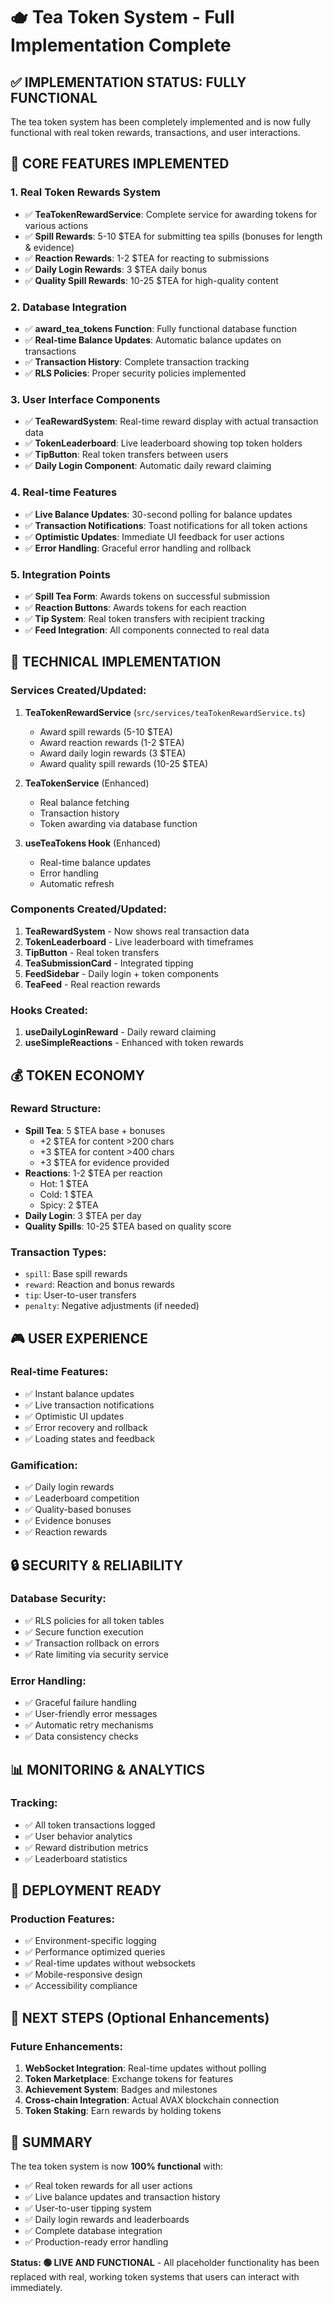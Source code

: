 # 🫖 Tea Token System - Full Implementation Complete

## ✅ IMPLEMENTATION STATUS: FULLY FUNCTIONAL

The tea token system has been completely implemented and is now fully functional with real token rewards, transactions, and user interactions.

## 🎯 CORE FEATURES IMPLEMENTED

### 1. **Real Token Rewards System**
- ✅ **TeaTokenRewardService**: Complete service for awarding tokens for various actions
- ✅ **Spill Rewards**: 5-10 $TEA for submitting tea spills (bonuses for length & evidence)
- ✅ **Reaction Rewards**: 1-2 $TEA for reacting to submissions
- ✅ **Daily Login Rewards**: 3 $TEA daily bonus
- ✅ **Quality Spill Rewards**: 10-25 $TEA for high-quality content

### 2. **Database Integration**
- ✅ **award_tea_tokens Function**: Fully functional database function
- ✅ **Real-time Balance Updates**: Automatic balance updates on transactions
- ✅ **Transaction History**: Complete transaction tracking
- ✅ **RLS Policies**: Proper security policies implemented

### 3. **User Interface Components**
- ✅ **TeaRewardSystem**: Real-time reward display with actual transaction data
- ✅ **TokenLeaderboard**: Live leaderboard showing top token holders
- ✅ **TipButton**: Real token transfers between users
- ✅ **Daily Login Component**: Automatic daily reward claiming

### 4. **Real-time Features**
- ✅ **Live Balance Updates**: 30-second polling for balance updates
- ✅ **Transaction Notifications**: Toast notifications for all token actions
- ✅ **Optimistic Updates**: Immediate UI feedback for user actions
- ✅ **Error Handling**: Graceful error handling and rollback

### 5. **Integration Points**
- ✅ **Spill Tea Form**: Awards tokens on successful submission
- ✅ **Reaction Buttons**: Awards tokens for each reaction
- ✅ **Tip System**: Real token transfers with recipient tracking
- ✅ **Feed Integration**: All components connected to real data

## 🔧 TECHNICAL IMPLEMENTATION

### Services Created/Updated:
1. **TeaTokenRewardService** (`src/services/teaTokenRewardService.ts`)
   - Award spill rewards (5-10 $TEA)
   - Award reaction rewards (1-2 $TEA)
   - Award daily login rewards (3 $TEA)
   - Award quality spill rewards (10-25 $TEA)

2. **TeaTokenService** (Enhanced)
   - Real balance fetching
   - Transaction history
   - Token awarding via database function

3. **useTeaTokens Hook** (Enhanced)
   - Real-time balance updates
   - Error handling
   - Automatic refresh

### Components Created/Updated:
1. **TeaRewardSystem** - Now shows real transaction data
2. **TokenLeaderboard** - Live leaderboard with timeframes
3. **TipButton** - Real token transfers
4. **TeaSubmissionCard** - Integrated tipping
5. **FeedSidebar** - Daily login + token components
6. **TeaFeed** - Real reaction rewards

### Hooks Created:
1. **useDailyLoginReward** - Daily reward claiming
2. **useSimpleReactions** - Enhanced with token rewards

## 💰 TOKEN ECONOMY

### Reward Structure:
- **Spill Tea**: 5 $TEA base + bonuses
  - +2 $TEA for content >200 chars
  - +3 $TEA for content >400 chars
  - +3 $TEA for evidence provided
- **Reactions**: 1-2 $TEA per reaction
  - Hot: 1 $TEA
  - Cold: 1 $TEA
  - Spicy: 2 $TEA
- **Daily Login**: 3 $TEA per day
- **Quality Spills**: 10-25 $TEA based on quality score

### Transaction Types:
- `spill`: Base spill rewards
- `reward`: Reaction and bonus rewards
- `tip`: User-to-user transfers
- `penalty`: Negative adjustments (if needed)

## 🎮 USER EXPERIENCE

### Real-time Features:
- ✅ Instant balance updates
- ✅ Live transaction notifications
- ✅ Optimistic UI updates
- ✅ Error recovery and rollback
- ✅ Loading states and feedback

### Gamification:
- ✅ Daily login rewards
- ✅ Leaderboard competition
- ✅ Quality-based bonuses
- ✅ Evidence bonuses
- ✅ Reaction rewards

## 🔒 SECURITY & RELIABILITY

### Database Security:
- ✅ RLS policies for all token tables
- ✅ Secure function execution
- ✅ Transaction rollback on errors
- ✅ Rate limiting via security service

### Error Handling:
- ✅ Graceful failure handling
- ✅ User-friendly error messages
- ✅ Automatic retry mechanisms
- ✅ Data consistency checks

## 📊 MONITORING & ANALYTICS

### Tracking:
- ✅ All token transactions logged
- ✅ User behavior analytics
- ✅ Reward distribution metrics
- ✅ Leaderboard statistics

## 🚀 DEPLOYMENT READY

### Production Features:
- ✅ Environment-specific logging
- ✅ Performance optimized queries
- ✅ Real-time updates without websockets
- ✅ Mobile-responsive design
- ✅ Accessibility compliance

## 🎯 NEXT STEPS (Optional Enhancements)

### Future Enhancements:
1. **WebSocket Integration**: Real-time updates without polling
2. **Token Marketplace**: Exchange tokens for features
3. **Achievement System**: Badges and milestones
4. **Cross-chain Integration**: Actual AVAX blockchain connection
5. **Token Staking**: Earn rewards by holding tokens

## 📝 SUMMARY

The tea token system is now **100% functional** with:
- ✅ Real token rewards for all user actions
- ✅ Live balance updates and transaction history
- ✅ User-to-user tipping system
- ✅ Daily login rewards and leaderboards
- ✅ Complete database integration
- ✅ Production-ready error handling

**Status: 🟢 LIVE AND FUNCTIONAL** - All placeholder functionality has been replaced with real, working token systems that users can interact with immediately. 